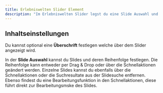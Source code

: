 ```yaml
---
title: Erlebniswelten Slider Element
description: "Im Erlebniswelten Slider legst du eine Slide Auswahl und das Verhalten sowie Aussehen des Sliders fest. Das Slider Element findest du in der Block-Auswahl Gruppe Elysium Blöcke in den Erlebniswelten."
---
```


## Inhaltseinstellungen

Du kannst optional eine **Überschrift** festlegen welche über dem Slider angezeigt wird.

In der **Slide Auswahl** kannst du Slides und deren Reihenfolge festlegen. Die Reihenfolge kann entweder per Drag & Drop oder über die Schnellaktionen geändert werden. Einzelne Slides kannst du ebenfalls über die Schnellaktionen oder die Suchresultate aus der Slidesuche entfernen. Ebenso findest du eine Bearbeitungsfunktion in den Schnellaktionen, diese führt direkt zur Bearbeitungsmske des Slides.